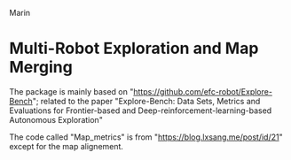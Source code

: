 Marin
# Multi-Robot Exploration and Map Merging

The package is mainly based on "https://github.com/efc-robot/Explore-Bench"; related to the paper  "Explore-Bench: Data Sets, Metrics and Evaluations for Frontier-based and Deep-reinforcement-learning-based Autonomous Exploration" 

The code called "Map_metrics" is from "https://blog.lxsang.me/post/id/21" except for the map alignement. 
